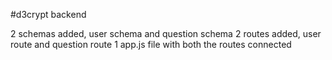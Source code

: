 #d3crypt backend

2 schemas added, user schema and question schema
2 routes added, user route and question route
1 app.js file with both the routes connected
